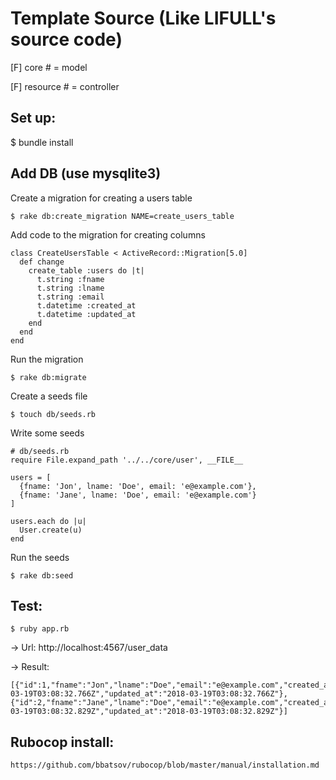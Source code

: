 # Template Source (Like LIFULL's source code)
  [F] core     # = model
  
  [F] resource # = controller

## Set up:

  $ bundle install

## Add DB (use mysqlite3)
  Create a migration for creating a users table
  
    $ rake db:create_migration NAME=create_users_table
    
  Add code to the migration for creating columns
  
    class CreateUsersTable < ActiveRecord::Migration[5.0]
      def change
        create_table :users do |t|
          t.string :fname
          t.string :lname
          t.string :email
          t.datetime :created_at
          t.datetime :updated_at
        end
      end
    end
    
  Run the migration
  
    $ rake db:migrate
  Create a seeds file
  
    $ touch db/seeds.rb
    
  Write some seeds

    # db/seeds.rb
    require File.expand_path '../../core/user', __FILE__
    
    users = [
      {fname: 'Jon', lname: 'Doe', email: 'e@example.com'},
      {fname: 'Jane', lname: 'Doe', email: 'e@example.com'}
    ]

    users.each do |u|
      User.create(u)
    end
    
  Run the seeds
  
    $ rake db:seed

## Test:

    $ ruby app.rb
  
  -> Url: http://localhost:4567/user_data
  
  -> Result:
  
    [{"id":1,"fname":"Jon","lname":"Doe","email":"e@example.com","created_at":"2018-03-19T03:08:32.766Z","updated_at":"2018-03-19T03:08:32.766Z"},{"id":2,"fname":"Jane","lname":"Doe","email":"e@example.com","created_at":"2018-03-19T03:08:32.829Z","updated_at":"2018-03-19T03:08:32.829Z"}]
    
## Rubocop install:
    
    https://github.com/bbatsov/rubocop/blob/master/manual/installation.md